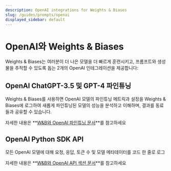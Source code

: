 ```yaml
---
description: OpenAI integrations for Weights & Biases
slug: /guides/prompts/openai
displayed_sidebar: default
---
```


# OpenAI와 Weights & Biases
Weights & Biases는 여러분이 더 나은 모델을 더 빠르게 훈련시키고, 프롬프트와 생성물을 추적할 수 있도록 돕는 2개의 OpenAI 인테그레이션을 제공합니다:

## OpenAI ChatGPT-3.5 및 GPT-4 파인튜닝
Weights & Biases를 사용하면 OpenAI 모델의 파인튜닝 메트릭과 설정을 Weights & Biases에 로그하여 새롭게 파인튜닝된 모델의 성능을 분석하고 이해하며, 결과를 동료들과 공유할 수 있습니다.

자세한 내용은 **[W&B와 OpenAI 파인튜닝 문서](../integrations/openai)**를 참고하세요

## OpenAI Python SDK API
모든 OpenAI 모델에 대해 요청, 응답, 토큰 수 및 모델 메타데이터를 코드 한 줄로 로그

자세한 내용은 **[W&B와 OpenAI API 섹션 문서](../integrations/openai-api)**를 참고하세요